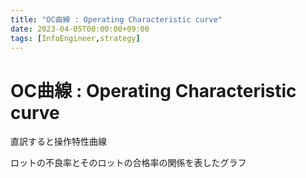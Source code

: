 ```yaml
---
title: "OC曲線 : Operating Characteristic curve"
date: 2023-04-05T00:00:00+09:00
tags: [InfoEngineer,strategy]
---
```

# OC曲線 : Operating Characteristic curve

直訳すると操作特性曲線

ロットの不良率とそのロットの合格率の関係を表したグラフ